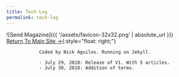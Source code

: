 ```yaml
---
title: Tech Log
permalink: tech-log
---
```

![Send Magazine]({{ '/assets/favicon-32x32.png' | absolute_url }}) <br>
[Return To Main Site &rarr;]('/'){:style="float: right;"}

				Coded by Nick Aguilos. Running on Jekyll.

				- July 29, 2018: Release of V1. With 5 articles. 
				- July 30, 2018: Addition of terms.
